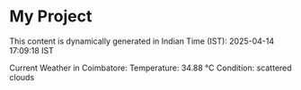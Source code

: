 # My Project

This content is dynamically generated in Indian Time (IST): 2025-04-14 17:09:18 IST


Current Weather in Coimbatore:
Temperature: 34.88 °C
Condition: scattered clouds
